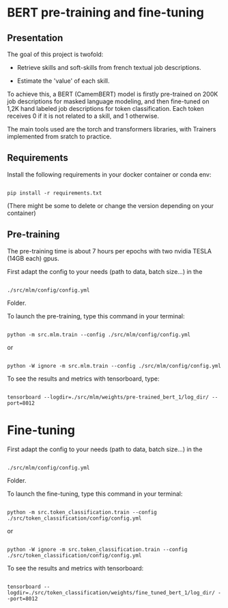 # BERT pre-training and fine-tuning

  

## Presentation

The goal of this project is twofold:

  

* Retrieve skills and soft-skills from french textual job descriptions.

  

* Estimate the 'value' of each skill.

  
  

To achieve this, a BERT (CamemBERT) model is firstly pre-trained on 200K job descriptions for masked language modeling, and then fine-tuned on 1,2K hand labeled job descriptions for token classification. Each token receives 0 if it is not related to a skill, and 1 otherwise.  

The main tools used are the torch and transformers libraries, with Trainers implemented from sratch to practice.

  
  

## Requirements

  

Install the following requirements in your docker container or conda env:

```

pip install -r requirements.txt

```

(There might be some to delete or change the version depending on your container)

  
  

## Pre-training

  

The pre-training time is about 7 hours per epochs with two nvidia TESLA (14GB each) gpus.

  

First adapt the config to your needs (path to data, batch size...) in the

```

./src/mlm/config/config.yml

```

Folder.

  

To launch the pre-training, type this command in your terminal:

```

python -m src.mlm.train --config ./src/mlm/config/config.yml

```

or

```

python -W ignore -m src.mlm.train --config ./src/mlm/config/config.yml

```

  

To see the results and metrics with tensorboard, type:

```

tensorboard --logdir=./src/mlm/weights/pre-trained_bert_1/log_dir/ --port=8012

```

  
  

# Fine-tuning

  

First adapt the config to your needs (path to data, batch size...) in the

```

./src/mlm/config/config.yml

```

Folder.

  

To launch the fine-tuning, type this command in your terminal:

```

python -m src.token_classification.train --config ./src/token_classification/config/config.yml

```

or

```

python -W ignore -m src.token_classification.train --config ./src/token_classification/config/config.yml

```

  

To see the results and metrics with tensorboard:

```

tensorboard --logdir=./src/token_classification/weights/fine_tuned_bert_1/log_dir/ --port=8012

```

